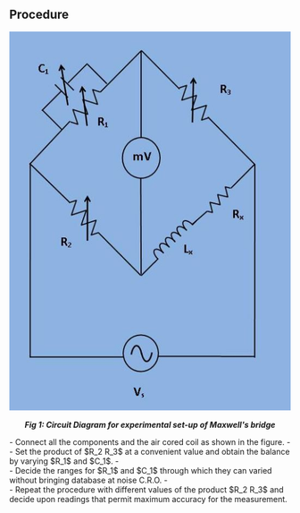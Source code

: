 ## Procedure

<div align="center">
<img src="images/pic3.jpg" />

***Fig 1: Circuit Diagram for experimental set-up of Maxwell's bridge***
</div>
- Connect all the components and the air cored coil as shown in the figure.
- </br>
- Set the product of $R_2 R_3$ at a convenient value and obtain the balance by varying $R_1$ and $C_1$.
- </br>
- Decide the ranges for $R_1$ and $C_1$ through which they can varied without bringing database at noise C.R.O.
- </br>
- Repeat the procedure with different values of the product $R_2 R_3$ and decide upon readings that permit maximum accuracy for the measurement.
